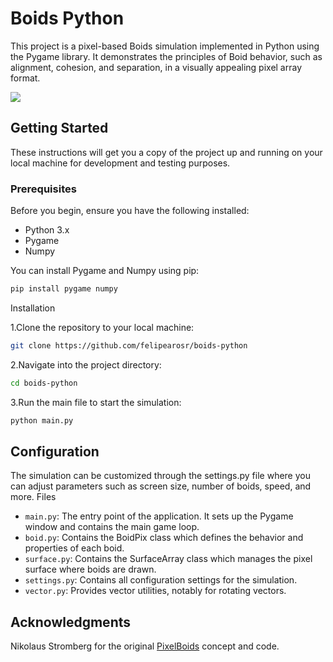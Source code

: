 # Boids Python

This project is a pixel-based Boids simulation implemented in Python using the Pygame library. It demonstrates the principles of Boid behavior, such as alignment, cohesion, and separation, in a visually appealing pixel array format.

![](https://github.com/felipearosr/boids-python/blob/main/assets/anime3.gif)

## Getting Started

These instructions will get you a copy of the project up and running on your local machine for development and testing purposes.

### Prerequisites

Before you begin, ensure you have the following installed:
- Python 3.x
- Pygame
- Numpy

You can install Pygame and Numpy using pip:

```bash
pip install pygame numpy
```
Installation

1.Clone the repository to your local machine:

```bash
git clone https://github.com/felipearosr/boids-python
```
2.Navigate into the project directory:

```bash
cd boids-python
```
3.Run the main file to start the simulation:

```bash
python main.py
```
## Configuration

The simulation can be customized through the settings.py file where you can adjust parameters such as screen size, number of boids, speed, and more.
Files

- `main.py`: The entry point of the application. It sets up the Pygame window and contains the main game loop.
- `boid.py`: Contains the BoidPix class which defines the behavior and properties of each boid.
- `surface.py`: Contains the SurfaceArray class which manages the pixel surface where boids are drawn.
- `settings.py`: Contains all configuration settings for the simulation.
- `vector.py`: Provides vector utilities, notably for rotating vectors.

## Acknowledgments

Nikolaus Stromberg for the original [PixelBoids](https://github.com/Nikorasu/PyNBoids/tree/main) concept and code.